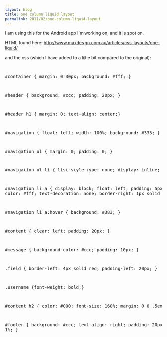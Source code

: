```yaml
---
layout: blog
title: one column liquid layout
permalink: 2011/02/one-column-liquid-layout
---
```


<p>I am using this for the Android app I&#039;m working on, and it is spot on.</p>
<p>HTML found here: <a href="http://www.maxdesign.com.au/articles/css-layouts/one-liquid/" title="http://www.maxdesign.com.au/articles/css-layouts/one-liquid/">http://www.maxdesign.com.au/articles/css-layouts/one-liquid/</a></p>
<p>and the css (which I have added to a little bit compared to the original):</p>
<pre>

#container
{
	margin: 0 30px;
	background: #fff;
}

#header
{
	background: #ccc;
	padding: 20px;
}

#header h1 { margin: 0; text-align: center;}

#navigation
{
	float: left;
	width: 100%;
	background: #333;
}

#navigation ul
{
	margin: 0;
	padding: 0;
}

#navigation ul li
{
	list-style-type: none;
	display: inline;
}

#navigation li a
{
	display: block;
	float: left;
	padding: 5px 10px;
	color: #fff;
	text-decoration: none;
	border-right: 1px solid #fff;
}

#navigation li a:hover { background: #383; }

#content
{
	clear: left;
	padding: 20px;
}

#message
{
	background-color: #ccc;
	padding: 10px;
}

.field
{
	border-left: 4px solid red;
	padding-left: 20px;
}

.username {font-weight: bold;}

#content h2
{
	color: #000;
	font-size: 160%;
	margin: 0 0 .5em;
}

#footer
{
	background: #ccc;
	text-align: right;
	padding: 20px;
	height: 1%;
}

</pre>
